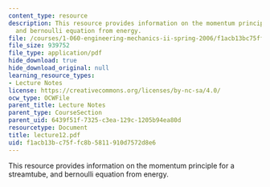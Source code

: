 ```yaml
---
content_type: resource
description: This resource provides information on the momentum principle for a streamtube,
  and bernoulli equation from energy.
file: /courses/1-060-engineering-mechanics-ii-spring-2006/f1acb13bc75ffc8b5811910d7572d8e6_lecture12.pdf
file_size: 939752
file_type: application/pdf
hide_download: true
hide_download_original: null
learning_resource_types:
- Lecture Notes
license: https://creativecommons.org/licenses/by-nc-sa/4.0/
ocw_type: OCWFile
parent_title: Lecture Notes
parent_type: CourseSection
parent_uid: 6439f51f-7325-c3ea-129c-1205b94ea80d
resourcetype: Document
title: lecture12.pdf
uid: f1acb13b-c75f-fc8b-5811-910d7572d8e6
---
```

This resource provides information on the momentum principle for a streamtube, and bernoulli equation from energy.